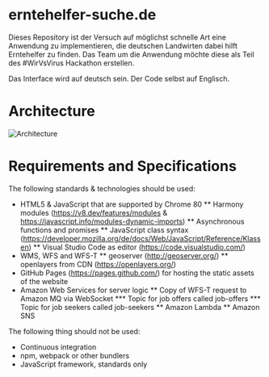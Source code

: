 # erntehelfer-suche.de
Dieses Repository ist der Versuch auf möglichst schnelle Art eine Anwendung zu implementieren, die deutschen Landwirten dabei hilft Erntehelfer zu finden. Das Team um die Anwendung möchte diese als Teil des #WirVsVirus Hackathon erstellen.

Das Interface wird auf deutsch sein. Der Code selbst auf Englisch.

# Architecture

![Architecture](https://editor.signavio.com/p/model/2ac514dabcda4befa31ac9e7480f0adc/png?inline&authkey=2c2f769ba13e4ae3b39be8fe131df11a4fdfc59366edae9b1d0daa5c4b4dc)

# Requirements and Specifications

The following standards & technologies should be used:

 * HTML5 & JavaScript that are supported by Chrome 80
 ** Harmony modules (https://v8.dev/features/modules & https://javascript.info/modules-dynamic-imports)
 ** Asynchronous functions and promises
 ** JavaScript class syntax (https://developer.mozilla.org/de/docs/Web/JavaScript/Reference/Klassen)
 ** Visual Studio Code as editor (https://code.visualstudio.com/)
 * WMS, WFS and WFS-T
 ** geoserver (http://geoserver.org/)
 ** openlayers from CDN (https://openlayers.org/)
 * GitHub Pages (https://pages.github.com/) for hosting the static assets of the website
 * Amazon Web Services for server logic
 ** Copy of WFS-T request to Amazon MQ via WebSocket
 *** Topic for job offers called job-offers
 *** Topic for job seekers called job-seekers
 ** Amazon Lambda
 ** Amazon SNS


The following thing should not be used:

 * Continuous integration
 * npm, webpack or other bundlers 
 * JavaScript framework, standards only

